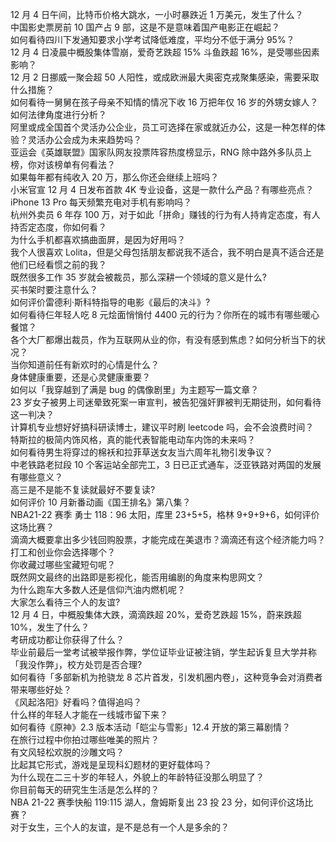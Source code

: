 12 月 4 日午间，比特币价格大跳水，一小时暴跌近 1 万美元，发生了什么？  
中国影史票房前 10 国产占 9 部，这是不是意味着国产电影正在崛起？  
如何看待四川下发通知要求小学考试降低难度，平均分不低于满分 95%？  
12 月 4 日凌晨中概股集体雪崩，爱奇艺跌超 15% 斗鱼跌超 16%，是受哪些因素影响？  
12 月 2 日挪威一聚会超 50 人阳性，或成欧洲最大奥密克戎聚集感染，需要采取什么措施？  
如何看待一舅舅在孩子母亲不知情的情况下收 16 万把年仅 16 岁的外甥女嫁人？如何法律角度进行分析？  
阿里或成全国首个灵活办公企业，员工可选择在家或就近办公，这是一种怎样的体验？灵活办公会成为未来趋势吗？  
亚运会《英雄联盟》国家队网友投票阵容热度榜显示，RNG 除中路外多队员上榜，你对该榜单有何看法？  
如果每年都有纯收入 20 万，那么你还会继续上班吗？  
小米官宣 12 月 4 日发布首款 4K 专业设备，这是一款什么产品？有哪些亮点？  
iPhone 13 Pro 每天频繁充电对手机有影响吗？  
杭州外卖员 6 年存 100 万，对于如此「拼命」赚钱的行为有人持肯定态度，有人持否定态度，你如何看？  
为什么手机都喜欢搞曲面屏，是因为好用吗？  
我个人很喜欢 Lolita，但是父母包括朋友都说我不适合，我不明白是真不适合还是他们已经看惯之前的我？  
既然很多工作 35 岁就会被裁员，那么深耕一个领域的意义是什么?  
买书架时要注意什么？  
如何评价雷德利·斯科特指导的电影《最后的决斗》?  
如何看待仨年轻人吃 8 元烩面悄悄付 4400 元的行为？你所在的城市有哪些暖心餐馆？  
各个大厂都爆出裁员，作为互联网从业的你，有没有感到焦虑？如何分析当下的状况？  
当你知道前任有新欢时的心情是什么？  
身体健康重要，还是心灵健康重要？  
如何以「我穿越到了满是 bug 的偶像剧里」为主题写一篇文章？  
23 岁女子被男上司迷晕致死案一审宣判，被告犯强奸罪被判无期徒刑，如何看待这一判决？  
计算机专业想好好搞科研读博士，建议平时刷 leetcode 吗，会不会浪费时间？  
特斯拉的极简内饰风格，真的能代表智能电动车内饰的未来吗？  
如何看待男生将穿过的棉袄和拉菲草送女友当六周年礼物引发争议？  
中老铁路老挝段 10 个客运站全部完工，3 日已正式通车，泛亚铁路对两国的发展有哪些意义？  
高三是不是能不复读就最好不要复读?  
如何评价 10 月新番动画《国王排名》第八集？  
NBA21-22 赛季 勇士 118：96 太阳，库里 23+5+5，格林 9+9+9+6，如何评价这场比赛？  
滴滴大概要拿出多少钱回购股票，才能完成在美退市？滴滴还有这个经济能力吗？  
打工和创业你会选择哪个？  
你收藏过哪些宝藏短句呢？  
既然网文最终的出路即是影视化，能否用编剧的角度来构思网文？  
为什么跑车大多数人还是信仰汽油内燃机呢？  
大家怎么看待三个人的友谊?  
12 月 4 日，中概股集体大跌，滴滴跌超 20%，爱奇艺跌超 15%，蔚来跌超 10%，发生了什么？  
考研成功都让你获得了什么？  
毕业前最后一堂考试被举报作弊，学位证毕业证被注销，学生起诉复旦大学并称「我没作弊」，校方处罚是否合理?  
如何看待「多部新机为抢骁龙 8 芯片首发，引发机圈内卷」，这种竞争会对消费者带来哪些好处？  
《风起洛阳》好看吗？值得追吗？  
什么样的年轻人才能在一线城市留下来？  
如何看待《原神》2.3 版本活动「皑尘与雪影」12.4 开放的第三幕剧情？  
在旅行过程中你拍过哪些唯美的照片？  
有文风轻松欢脱的沙雕文吗？  
比起其它形式，游戏是呈现科幻题材的更好载体吗？  
为什么现在二三十岁的年轻人，外貌上的年龄特征没那么明显了？  
你目前每天的研究生生活是怎么样的？  
NBA 21-22 赛季快船 119:115 湖人，詹姆斯复出 23 投 23 分，如何评价这场比赛？  
对于女生，三个人的友谊，是不是总有一个人是多余的？  
